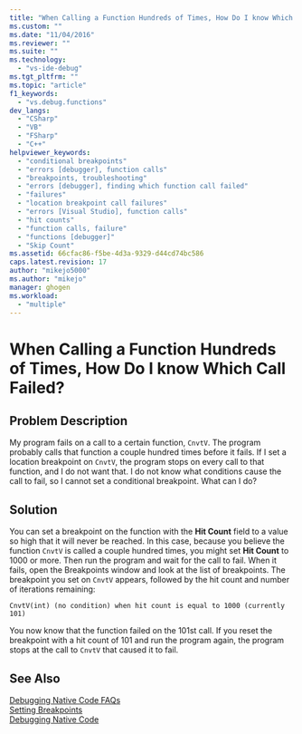 ```yaml
---
title: "When Calling a Function Hundreds of Times, How Do I know Which Call Failed? | Microsoft Docs"
ms.custom: ""
ms.date: "11/04/2016"
ms.reviewer: ""
ms.suite: ""
ms.technology: 
  - "vs-ide-debug"
ms.tgt_pltfrm: ""
ms.topic: "article"
f1_keywords: 
  - "vs.debug.functions"
dev_langs: 
  - "CSharp"
  - "VB"
  - "FSharp"
  - "C++"
helpviewer_keywords: 
  - "conditional breakpoints"
  - "errors [debugger], function calls"
  - "breakpoints, troubleshooting"
  - "errors [debugger], finding which function call failed"
  - "failures"
  - "location breakpoint call failures"
  - "errors [Visual Studio], function calls"
  - "hit counts"
  - "function calls, failure"
  - "functions [debugger]"
  - "Skip Count"
ms.assetid: 66cfac86-f5be-4d3a-9329-d44cd74bc586
caps.latest.revision: 17
author: "mikejo5000"
ms.author: "mikejo"
manager: ghogen
ms.workload: 
  - "multiple"
---
```

# When Calling a Function Hundreds of Times, How Do I know Which Call Failed?
## Problem Description  
 My program fails on a call to a certain function, `CnvtV`. The program probably calls that function a couple hundred times before it fails. If I set a location breakpoint on `CnvtV`, the program stops on every call to that function, and I do not want that. I do not know what conditions cause the call to fail, so I cannot set a conditional breakpoint. What can I do?  
  
## Solution  
 You can set a breakpoint on the function with the **Hit Count** field to a value so high that it will never be reached. In this case, because you believe the function `CnvtV` is called a couple hundred times, you might set **Hit Count** to 1000 or more. Then run the program and wait for the call to fail. When it fails, open the Breakpoints window and look at the list of breakpoints. The breakpoint you set on `CnvtV` appears, followed by the hit count and number of iterations remaining:  
  
```  
CnvtV(int) (no condition) when hit count is equal to 1000 (currently 101)  
```  
  
 You now know that the function failed on the 101st call. If you reset the breakpoint with a hit count of 101 and run the program again, the program stops at the call to `CnvtV` that caused it to fail.  
  
## See Also  
 [Debugging Native Code FAQs](../debugger/debugging-native-code-faqs.md)   
 [Setting Breakpoints](http://msdn.microsoft.com/en-us/fe4eedc1-71aa-4928-962f-0912c334d583)   
 [Debugging Native Code](../debugger/debugging-native-code.md)